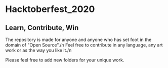 # Hacktoberfest_2020
## Learn, Contribute, Win 
The repository is made for anyone and anyone who has set foot in the domain of "Open Source"./n
Feel free to contribute in any language, any art work or as the way you like it./n

Please feel free to add new folders for your unique work.
